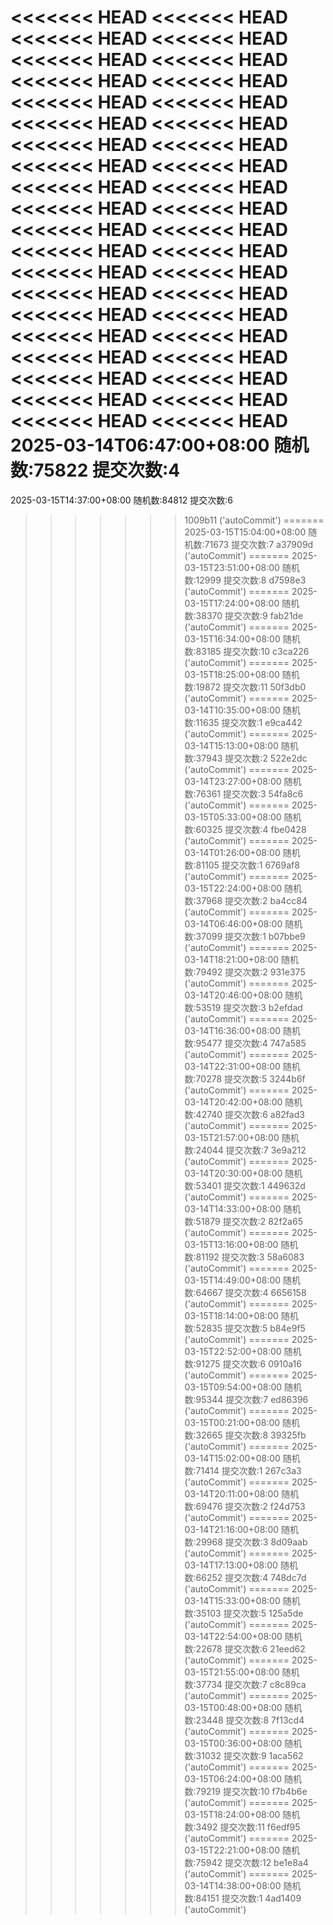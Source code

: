 <<<<<<< HEAD
<<<<<<< HEAD
<<<<<<< HEAD
<<<<<<< HEAD
<<<<<<< HEAD
<<<<<<< HEAD
<<<<<<< HEAD
<<<<<<< HEAD
<<<<<<< HEAD
<<<<<<< HEAD
<<<<<<< HEAD
<<<<<<< HEAD
<<<<<<< HEAD
<<<<<<< HEAD
<<<<<<< HEAD
<<<<<<< HEAD
<<<<<<< HEAD
<<<<<<< HEAD
<<<<<<< HEAD
<<<<<<< HEAD
<<<<<<< HEAD
<<<<<<< HEAD
<<<<<<< HEAD
<<<<<<< HEAD
<<<<<<< HEAD
<<<<<<< HEAD
<<<<<<< HEAD
<<<<<<< HEAD
<<<<<<< HEAD
<<<<<<< HEAD
<<<<<<< HEAD
<<<<<<< HEAD
<<<<<<< HEAD
<<<<<<< HEAD
<<<<<<< HEAD
<<<<<<< HEAD
<<<<<<< HEAD
<<<<<<< HEAD
<<<<<<< HEAD
<<<<<<< HEAD
2025-03-14T06:47:00+08:00
随机数:75822
提交次数:4
=======
2025-03-15T14:37:00+08:00
随机数:84812
提交次数:6
>>>>>>> 1009b11 ('autoCommit')
=======
2025-03-15T15:04:00+08:00
随机数:71673
提交次数:7
>>>>>>> a37909d ('autoCommit')
=======
2025-03-15T23:51:00+08:00
随机数:12999
提交次数:8
>>>>>>> d7598e3 ('autoCommit')
=======
2025-03-15T17:24:00+08:00
随机数:38370
提交次数:9
>>>>>>> fab21de ('autoCommit')
=======
2025-03-15T16:34:00+08:00
随机数:83185
提交次数:10
>>>>>>> c3ca226 ('autoCommit')
=======
2025-03-15T18:25:00+08:00
随机数:19872
提交次数:11
>>>>>>> 50f3db0 ('autoCommit')
=======
2025-03-14T10:35:00+08:00
随机数:11635
提交次数:1
>>>>>>> e9ca442 ('autoCommit')
=======
2025-03-14T15:13:00+08:00
随机数:37943
提交次数:2
>>>>>>> 522e2dc ('autoCommit')
=======
2025-03-14T23:27:00+08:00
随机数:76361
提交次数:3
>>>>>>> 54fa8c6 ('autoCommit')
=======
2025-03-15T05:33:00+08:00
随机数:60325
提交次数:4
>>>>>>> fbe0428 ('autoCommit')
=======
2025-03-14T01:26:00+08:00
随机数:81105
提交次数:1
>>>>>>> 6769af8 ('autoCommit')
=======
2025-03-15T22:24:00+08:00
随机数:37968
提交次数:2
>>>>>>> ba4cc84 ('autoCommit')
=======
2025-03-14T06:46:00+08:00
随机数:37099
提交次数:1
>>>>>>> b07bbe9 ('autoCommit')
=======
2025-03-14T18:21:00+08:00
随机数:79492
提交次数:2
>>>>>>> 931e375 ('autoCommit')
=======
2025-03-14T20:46:00+08:00
随机数:53519
提交次数:3
>>>>>>> b2efdad ('autoCommit')
=======
2025-03-14T16:36:00+08:00
随机数:95477
提交次数:4
>>>>>>> 747a585 ('autoCommit')
=======
2025-03-14T22:31:00+08:00
随机数:70278
提交次数:5
>>>>>>> 3244b6f ('autoCommit')
=======
2025-03-14T20:42:00+08:00
随机数:42740
提交次数:6
>>>>>>> a82fad3 ('autoCommit')
=======
2025-03-15T21:57:00+08:00
随机数:24044
提交次数:7
>>>>>>> 3e9a212 ('autoCommit')
=======
2025-03-14T20:30:00+08:00
随机数:53401
提交次数:1
>>>>>>> 449632d ('autoCommit')
=======
2025-03-14T14:33:00+08:00
随机数:51879
提交次数:2
>>>>>>> 82f2a65 ('autoCommit')
=======
2025-03-15T13:16:00+08:00
随机数:81192
提交次数:3
>>>>>>> 58a6083 ('autoCommit')
=======
2025-03-15T14:49:00+08:00
随机数:64667
提交次数:4
>>>>>>> 6656158 ('autoCommit')
=======
2025-03-15T18:14:00+08:00
随机数:52835
提交次数:5
>>>>>>> b84e9f5 ('autoCommit')
=======
2025-03-15T22:52:00+08:00
随机数:91275
提交次数:6
>>>>>>> 0910a16 ('autoCommit')
=======
2025-03-15T09:54:00+08:00
随机数:95344
提交次数:7
>>>>>>> ed86396 ('autoCommit')
=======
2025-03-15T00:21:00+08:00
随机数:32665
提交次数:8
>>>>>>> 39325fb ('autoCommit')
=======
2025-03-14T15:02:00+08:00
随机数:71414
提交次数:1
>>>>>>> 267c3a3 ('autoCommit')
=======
2025-03-14T20:11:00+08:00
随机数:69476
提交次数:2
>>>>>>> f24d753 ('autoCommit')
=======
2025-03-14T21:16:00+08:00
随机数:29968
提交次数:3
>>>>>>> 8d09aab ('autoCommit')
=======
2025-03-14T17:13:00+08:00
随机数:66252
提交次数:4
>>>>>>> 748dc7d ('autoCommit')
=======
2025-03-14T15:33:00+08:00
随机数:35103
提交次数:5
>>>>>>> 125a5de ('autoCommit')
=======
2025-03-14T22:54:00+08:00
随机数:22678
提交次数:6
>>>>>>> 21eed62 ('autoCommit')
=======
2025-03-15T21:55:00+08:00
随机数:37734
提交次数:7
>>>>>>> c8c89ca ('autoCommit')
=======
2025-03-15T00:48:00+08:00
随机数:23448
提交次数:8
>>>>>>> 7f13cd4 ('autoCommit')
=======
2025-03-15T00:36:00+08:00
随机数:31032
提交次数:9
>>>>>>> 1aca562 ('autoCommit')
=======
2025-03-15T06:24:00+08:00
随机数:79219
提交次数:10
>>>>>>> f7b4b6e ('autoCommit')
=======
2025-03-15T18:24:00+08:00
随机数:3492
提交次数:11
>>>>>>> f6edf95 ('autoCommit')
=======
2025-03-15T22:21:00+08:00
随机数:75942
提交次数:12
>>>>>>> be1e8a4 ('autoCommit')
=======
2025-03-14T14:38:00+08:00
随机数:84151
提交次数:1
>>>>>>> 4ad1409 ('autoCommit')
